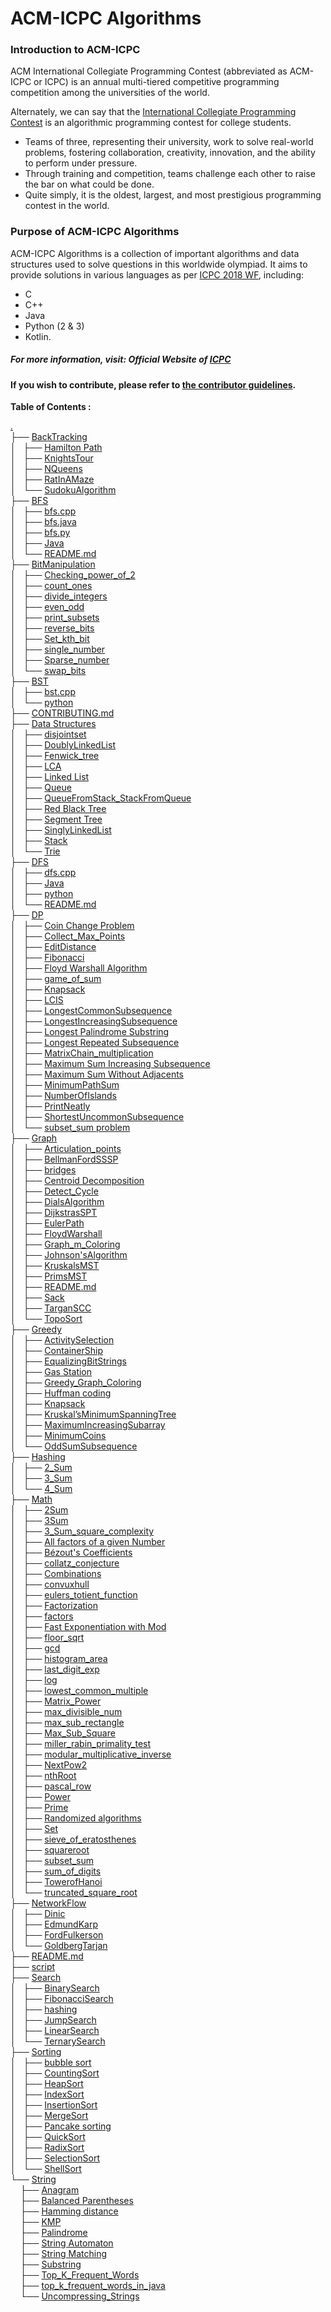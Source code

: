 # ACM-ICPC Algorithms

### Introduction to ACM-ICPC
ACM International Collegiate Programming Contest (abbreviated as ACM-ICPC or ICPC) is an annual multi-tiered competitive programming competition among the universities of the world. 

Alternately, we can say that the [International Collegiate Programming Contest](https://en.wikipedia.org/wiki/ACM_International_Collegiate_Programming_Contest) is an algorithmic programming contest for college students. 
- Teams of three, representing their university, work to solve real-world problems, fostering collaboration, creativity, innovation, and the ability to perform under pressure. 
- Through training and competition, teams challenge each other to raise the bar on what could be done. 
- Quite simply, it is the oldest, largest, and most prestigious programming contest in the world. 

### Purpose of ACM-ICPC Algorithms 
ACM-ICPC Algorithms is a collection of important algorithms and data structures used to solve questions in this worldwide olympiad. It aims to provide solutions in various languages as per [ICPC 2018 WF](https://icpc.baylor.edu/worldfinals/programming-environment), including:
-  C 
-  C++
-  Java
-  Python (2 & 3)
-  Kotlin.
##### For more information, visit: **Official Website of [ICPC](https://icpc.baylor.edu/)**

#### If you wish to contribute, please refer to [the contributor guidelines](https://github.com/matthewsamuel95/ACM-ICPC-Algorithms/blob/master/CONTRIBUTING.md).

**Table of Contents :**
<p>
	<a href=".">.</a><br>
	├── <a href="./BackTracking/">BackTracking</a><br>
	│   ├── <a href="./BackTracking/Hamilton%20Path/">Hamilton Path</a><br>
	│   ├── <a href="./BackTracking/KnightsTour/">KnightsTour</a><br>
	│   ├── <a href="./BackTracking/NQueens/">NQueens</a><br>
	│   ├── <a href="./BackTracking/RatInAMaze/">RatInAMaze</a><br>
	│   └── <a href="./BackTracking/SudokuAlgorithm/">SudokuAlgorithm</a><br>
	├── <a href="./BFS/">BFS</a><br>
	│   ├── <a href="./BFS/bfs.cpp">bfs.cpp</a><br>
	│   ├── <a href="./BFS/bfs.java">bfs.java</a><br>
	│   ├── <a href="./BFS/bfs.py">bfs.py</a><br>
	│   ├── <a href="./BFS/Java/">Java</a><br>
	│   └── <a href="./BFS/README.md">README.md</a><br>
	├── <a href="./BitManipulation/">BitManipulation</a><br>
	│   ├── <a href="./BitManipulation/Checking_power_of_2/">Checking_power_of_2</a><br>
	│   ├── <a href="./BitManipulation/count_ones/">count_ones</a><br>
	│   ├── <a href="./BitManipulation/divide_integers/">divide_integers</a><br>
	│   ├── <a href="./BitManipulation/even_odd/">even_odd</a><br>
	│   ├── <a href="./BitManipulation/print_subsets/">print_subsets</a><br>
	│   ├── <a href="./BitManipulation/reverse_bits/">reverse_bits</a><br>
	│   ├── <a href="./BitManipulation/Set_kth_bit/">Set_kth_bit</a><br>
	│   ├── <a href="./BitManipulation/single_number/">single_number</a><br>
	│   ├── <a href="./BitManipulation/Sparse_number/">Sparse_number</a><br>
	│   └── <a href="./BitManipulation/swap_bits/">swap_bits</a><br>
	├── <a href="./BST/">BST</a><br>
	│   ├── <a href="./BST/bst.cpp">bst.cpp</a><br>
	│   └── <a href="./BST/python/">python</a><br>
	├── <a href="./CONTRIBUTING.md">CONTRIBUTING.md</a><br>
	├── <a href="./Data%20Structures/">Data Structures</a><br>
	│   ├── <a href="./Data%20Structures/disjointset/">disjointset</a><br>
	│   ├── <a href="./Data%20Structures/DoublyLinkedList/">DoublyLinkedList</a><br>
	│   ├── <a href="./Data%20Structures/Fenwick_tree/">Fenwick_tree</a><br>
	│   ├── <a href="./Data%20Structures/LCA/">LCA</a><br>
	│   ├── <a href="./Data%20Structures/Linked%20List/">Linked List</a><br>
	│   ├── <a href="./Data%20Structures/Queue/">Queue</a><br>
	│   ├── <a href="./Data%20Structures/QueueFromStack_StackFromQueue/">QueueFromStack_StackFromQueue</a><br>
	│   ├── <a href="./Data%20Structures/Red%20Black%20Tree/">Red Black Tree</a><br>
	│   ├── <a href="./Data%20Structures/Segment%20Tree/">Segment Tree</a><br>
	│   ├── <a href="./Data%20Structures/SinglyLinkedList/">SinglyLinkedList</a><br>
	│   ├── <a href="./Data%20Structures/Stack/">Stack</a><br>
	│   └── <a href="./Data%20Structures/Trie/">Trie</a><br>
	├── <a href="./DFS/">DFS</a><br>
	│   ├── <a href="./DFS/dfs.cpp">dfs.cpp</a><br>
	│   ├── <a href="./DFS/Java/">Java</a><br>
	│   ├── <a href="./DFS/python/">python</a><br>
	│   └── <a href="./DFS/README.md">README.md</a><br>
	├── <a href="./DP/">DP</a><br>
	│   ├── <a href="./DP/Coin%20Change%20Problem/">Coin Change Problem</a><br>
	│   ├── <a href="./DP/Collect_Max_Points/">Collect_Max_Points</a><br>
	│   ├── <a href="./DP/EditDistance/">EditDistance</a><br>
	│   ├── <a href="./DP/Fibonacci/">Fibonacci</a><br>
	│   ├── <a href="./DP/Floyd%20Warshall%20Algorithm/">Floyd Warshall Algorithm</a><br>
	│   ├── <a href="./DP/game_of_sum/">game_of_sum</a><br>
	│   ├── <a href="./DP/Knapsack/">Knapsack</a><br>
	│   ├── <a href="./DP/LCIS/">LCIS</a><br>
	│   ├── <a href="./DP/LongestCommonSubsequence/">LongestCommonSubsequence</a><br>
	│   ├── <a href="./DP/LongestIncreasingSubsequence/">LongestIncreasingSubsequence</a><br>
	│   ├── <a href="./DP/Longest%20Palindrome%20Substring/">Longest Palindrome Substring</a><br>
	│   ├── <a href="./DP/Longest%20Repeated%20Subsequence/">Longest Repeated Subsequence</a><br>
	│   ├── <a href="./DP/MatrixChain_multiplication/">MatrixChain_multiplication</a><br>
	│   ├── <a href="./DP/Maximum%20Sum%20Increasing%20Subsequence/">Maximum Sum Increasing Subsequence</a><br>
	│   ├── <a href="./DP/Maximum%20Sum%20Without%20Adjacents/">Maximum Sum Without Adjacents</a><br>
	│   ├── <a href="./DP/MinimumPathSum/">MinimumPathSum</a><br>
	│   ├── <a href="./DP/NumberOfIslands/">NumberOfIslands</a><br>
	│   ├── <a href="./DP/PrintNeatly/">PrintNeatly</a><br>
	│   ├── <a href="./DP/ShortestUncommonSubsequence/">ShortestUncommonSubsequence</a><br>
	│   └── <a href="./DP/subset_sum%20problem/">subset_sum problem</a><br>
	├── <a href="./Graph/">Graph</a><br>
	│   ├── <a href="./Graph/Articulation_points/">Articulation_points</a><br>
	│   ├── <a href="./Graph/BellmanFordSSSP/">BellmanFordSSSP</a><br>
	│   ├── <a href="./Graph/bridges/">bridges</a><br>
	│   ├── <a href="./Graph/Centroid%20Decomposition/">Centroid Decomposition</a><br>
	│   ├── <a href="./Graph/Detect_Cycle/">Detect_Cycle</a><br>
	│   ├── <a href="./Graph/DialsAlgorithm/">DialsAlgorithm</a><br>
	│   ├── <a href="./Graph/DijkstrasSPT/">DijkstrasSPT</a><br>
	│   ├── <a href="./Graph/EulerPath/">EulerPath</a><br>
	│   ├── <a href="./Graph/FloydWarshall/">FloydWarshall</a><br>
	│   ├── <a href="./Graph/Graph_m_Coloring/">Graph_m_Coloring</a><br>
	│   ├── <a href="./Graph/Johnson'sAlgorithm/">Johnson'sAlgorithm</a><br>
	│   ├── <a href="./Graph/KruskalsMST/">KruskalsMST</a><br>
	│   ├── <a href="./Graph/PrimsMST/">PrimsMST</a><br>
	│   ├── <a href="./Graph/README.md">README.md</a><br>
	│   ├── <a href="./Graph/Sack/">Sack</a><br>
	│   ├── <a href="./Graph/TarganSCC/">TarganSCC</a><br>
	│   └── <a href="./Graph/TopoSort/">TopoSort</a><br>
	├── <a href="./Greedy/">Greedy</a><br>
	│   ├── <a href="./Greedy/ActivitySelection/">ActivitySelection</a><br>
	│   ├── <a href="./Greedy/ContainerShip/">ContainerShip</a><br>
	│   ├── <a href="./Greedy/EqualizingBitStrings/">EqualizingBitStrings</a><br>
	│   ├── <a href="./Greedy/Gas%20Station/">Gas Station</a><br>
	│   ├── <a href="./Greedy/Greedy_Graph_Coloring/">Greedy_Graph_Coloring</a><br>
	│   ├── <a href="./Greedy/Huffman%20coding/">Huffman coding</a><br>
	│   ├── <a href="./Greedy/Knapsack/">Knapsack</a><br>
	│   ├── <a href="./Greedy/Kruskal%E2%80%99sMinimumSpanningTree/">Kruskal’sMinimumSpanningTree</a><br>
	│   ├── <a href="./Greedy/MaximumIncreasingSubarray/">MaximumIncreasingSubarray</a><br>
	│   ├── <a href="./Greedy/MinimumCoins/">MinimumCoins</a><br>
	│   └── <a href="./Greedy/OddSumSubsequence/">OddSumSubsequence</a><br>
	├── <a href="./Hashing/">Hashing</a><br>
	│   ├── <a href="./Hashing/2_Sum/">2_Sum</a><br>
	│   ├── <a href="./Hashing/3_Sum/">3_Sum</a><br>
	│   └── <a href="./Hashing/4_Sum/">4_Sum</a><br>
	├── <a href="./Math/">Math</a><br>
	│   ├── <a href="./Math/2Sum/">2Sum</a><br>
	│   ├── <a href="./Math/3Sum/">3Sum</a><br>
	│   ├── <a href="./Math/3_Sum_square_complexity/">3_Sum_square_complexity</a><br>
	│   ├── <a href="./Math/All%20factors%20of%20a%20given%20Number/">All factors of a given Number</a><br>
	│   ├── <a href="./Math/B%C3%A9zout's%20Coefficients/">Bézout's Coefficients</a><br>
	│   ├── <a href="./Math/collatz_conjecture/">collatz_conjecture</a><br>
	│   ├── <a href="./Math/Combinations/">Combinations</a><br>
	│   ├── <a href="./Math/convuxhull/">convuxhull</a><br>
	│   ├── <a href="./Math/eulers_totient_function/">eulers_totient_function</a><br>
	│   ├── <a href="./Math/Factorization/">Factorization</a><br>
	│   ├── <a href="./Math/factors/">factors</a><br>
	│   ├── <a href="./Math/Fast%20Exponentiation%20with%20Mod/">Fast Exponentiation with Mod</a><br>
	│   ├── <a href="./Math/floor_sqrt/">floor_sqrt</a><br>
	│   ├── <a href="./Math/gcd/">gcd</a><br>
	│   ├── <a href="./Math/histogram_area/">histogram_area</a><br>
	│   ├── <a href="./Math/last_digit_exp/">last_digit_exp</a><br>
	│   ├── <a href="./Math/log/">log</a><br>
	│   ├── <a href="./Math/lowest_common_multiple/">lowest_common_multiple</a><br>
	│   ├── <a href="./Math/Matrix_Power/">Matrix_Power</a><br>
	│   ├── <a href="./Math/max_divisible_num/">max_divisible_num</a><br>
	│   ├── <a href="./Math/max_sub_rectangle/">max_sub_rectangle</a><br>
	│   ├── <a href="./Math/Max_Sub_Square/">Max_Sub_Square</a><br>
	│   ├── <a href="./Math/miller_rabin_primality_test/">miller_rabin_primality_test</a><br>
	│   ├── <a href="./Math/modular_multiplicative_inverse/">modular_multiplicative_inverse</a><br>
	│   ├── <a href="./Math/NextPow2/">NextPow2</a><br>
	│   ├── <a href="./Math/nthRoot/">nthRoot</a><br>
	│   ├── <a href="./Math/pascal_row/">pascal_row</a><br>
	│   ├── <a href="./Math/Power/">Power</a><br>
	│   ├── <a href="./Math/Prime/">Prime</a><br>
	│   ├── <a href="./Math/Randomized%20algorithms/">Randomized algorithms</a><br>
	│   ├── <a href="./Math/Set/">Set</a><br>
	│   ├── <a href="./Math/sieve_of_eratosthenes/">sieve_of_eratosthenes</a><br>
	│   ├── <a href="./Math/squareroot/">squareroot</a><br>
	│   ├── <a href="./Math/subset_sum/">subset_sum</a><br>
	│   ├── <a href="./Math/sum_of_digits/">sum_of_digits</a><br>
	│   ├── <a href="./Math/TowerofHanoi/">TowerofHanoi</a><br>
	│   └── <a href="./Math/truncated_square_root/">truncated_square_root</a><br>
	├── <a href="./NetworkFlow/">NetworkFlow</a><br>
	│   ├── <a href="./NetworkFlow/Dinic/">Dinic</a><br>
	│   ├── <a href="./NetworkFlow/EdmundKarp/">EdmundKarp</a><br>
	│   ├── <a href="./NetworkFlow/FordFulkerson/">FordFulkerson</a><br>
	│   └── <a href="./NetworkFlow/GoldbergTarjan/">GoldbergTarjan</a><br>
	├── <a href="./README.md">README.md</a><br>
	├── <a href="./script">script</a><br>
	├── <a href="./Search/">Search</a><br>
	│   ├── <a href="./Search/BinarySearch/">BinarySearch</a><br>
	│   ├── <a href="./Search/FibonacciSearch/">FibonacciSearch</a><br>
	│   ├── <a href="./Search/hashing/">hashing</a><br>
	│   ├── <a href="./Search/JumpSearch/">JumpSearch</a><br>
	│   ├── <a href="./Search/LinearSearch/">LinearSearch</a><br>
	│   └── <a href="./Search/TernarySearch/">TernarySearch</a><br>
	├── <a href="./Sorting/">Sorting</a><br>
	│   ├── <a href="./Sorting/bubble%20sort/">bubble sort</a><br>
	│   ├── <a href="./Sorting/CountingSort/">CountingSort</a><br>
	│   ├── <a href="./Sorting/HeapSort/">HeapSort</a><br>
	│   ├── <a href="./Sorting/IndexSort/">IndexSort</a><br>
	│   ├── <a href="./Sorting/InsertionSort/">InsertionSort</a><br>
	│   ├── <a href="./Sorting/MergeSort/">MergeSort</a><br>
	│   ├── <a href="./Sorting/Pancake%20sorting/">Pancake sorting</a><br>
	│   ├── <a href="./Sorting/QuickSort/">QuickSort</a><br>
	│   ├── <a href="./Sorting/RadixSort/">RadixSort</a><br>
	│   ├── <a href="./Sorting/SelectionSort/">SelectionSort</a><br>
	│   └── <a href="./Sorting/ShellSort/">ShellSort</a><br>
	└── <a href="./String/">String</a><br>
	&nbsp;&nbsp;&nbsp; ├── <a href="./String/Anagram/">Anagram</a><br>
	&nbsp;&nbsp;&nbsp; ├── <a href="./String/Balanced%20Parentheses/">Balanced Parentheses</a><br>
	&nbsp;&nbsp;&nbsp; ├── <a href="./String/Hamming%20distance/">Hamming distance</a><br>
	&nbsp;&nbsp;&nbsp; ├── <a href="./String/KMP/">KMP</a><br>
	&nbsp;&nbsp;&nbsp; ├── <a href="./String/Palindrome/">Palindrome</a><br>
	&nbsp;&nbsp;&nbsp; ├── <a href="./String/String%20Automaton/">String Automaton</a><br>
	&nbsp;&nbsp;&nbsp; ├── <a href="./String/String%20Matching/">String Matching</a><br>
	&nbsp;&nbsp;&nbsp; ├── <a href="./String/Substring/">Substring</a><br>
	&nbsp;&nbsp;&nbsp; ├── <a href="./String/Top_K_Frequent_Words/">Top_K_Frequent_Words</a><br>
	&nbsp;&nbsp;&nbsp; ├── <a href="./String/top_k_frequent_words_in_java/">top_k_frequent_words_in_java</a><br>
	&nbsp;&nbsp;&nbsp; └── <a href="./String/Uncompressing_Strings/">Uncompressing_Strings</a><br>
	<br><br>
</p>